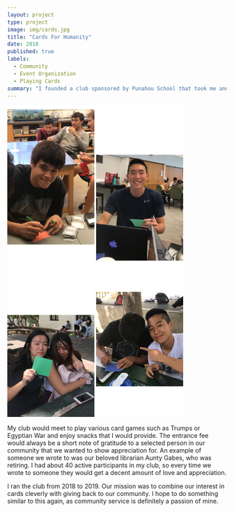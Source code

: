 ```yaml
---
layout: project
type: project
image: img/cards.jpg
title: "Cards For Humanity"
date: 2018
published: true
labels:
  - Community
  - Event Organization
  - Playing Cards
summary: "I founded a club sponsored by Punahou School that took me and my peers love for playing cards and channeled it as a way to give back to our community."
---
```


<div class="text-center p-4">
  <img width="200px" src="../img/IMG_4165.png" class="img-thumbnail" >
  <img width="200px" src="../img/IMG_4166.png" class="img-thumbnail" >
  <img width="200px" src="../img/IMG_4167.png" class="img-thumbnail" >
  <img width="200px" src="../img/IMG_4168.png" class="img-thumbnail" >
</div>

My club would meet to play various card games such as Trumps or Egyptian War and enjoy snacks that I would provide. The entrance fee would always be a short note of gratitude to a selected person in our community that we wanted to show appreciation for. An example of someone we wrote to was our beloved librarian Aunty Gabes, who was retiring. I had about 40 active participants in my club, so every time we wrote to someone they would get a decent amount of love and appreciation.

I ran the club from 2018 to 2019. Our mission was to combine our interest in cards cleverly with giving back to our community. I hope to do something similar to this again, as community service is definitely a passion of mine.
